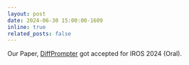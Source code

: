 ```yaml
---
layout: post
date: 2024-06-30 15:00:00-1609
inline: true
related_posts: false
---
```


Our Paper, [DiffPrompter](https://diffprompter.github.io/) got accepted for IROS 2024 (Oral).